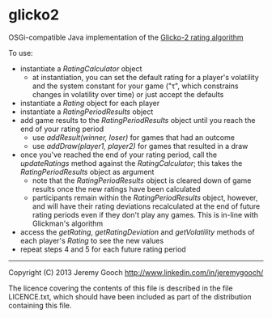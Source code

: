 glicko2
=======

OSGi-compatible Java implementation of the [Glicko-2 rating algorithm](http://www.glicko.net/glicko/glicko2.pdf/ "Example of the Glicko-2 system")

To use:
*   instantiate a _RatingCalculator_ object
    *   at instantiation, you can set the default rating for a player's volatility and the system constant for your game ("τ", which constrains changes in volatility over time) or just accept the defaults
*   instantiate a _Rating_ object for each player
*   instantiate a _RatingPeriodResults_ object
*   add game results to the _RatingPeriodResults_ object until you reach the end of your rating period
    *   use _addResult(winner, loser)_ for games that had an outcome
    *   use _addDraw(player1, player2)_ for games that resulted in a draw
*   once you've reached the end of your rating period, call the _updateRatings_ method against the _RatingCalculator_; this takes the _RatingPeriodResults_ object as argument
    *   note that the _RatingPeriodResults_ object is cleared down of game results once the new ratings have been calculated
    *   participants remain within the _RatingPeriodResults_ object, however, and will have their rating deviations recalculated at the end of future rating periods even if they don't play any games.  This is in-line with Glickman's algorithm
*   access the _getRating_, _getRatingDeviation_ and _getVolatility_ methods of each player's _Rating_ to see the new values
*   repeat steps 4 and 5 for each future rating period




___________________

Copyright (C) 2013 Jeremy Gooch <http://www.linkedin.com/in/jeremygooch/>

The licence covering the contents of this file is described in the file LICENCE.txt, which should have been included as part of the distribution containing this file.

